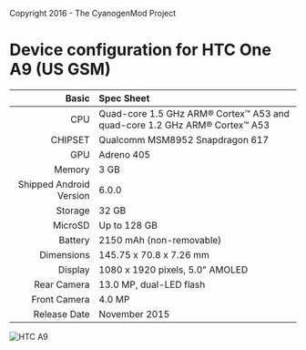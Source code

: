 Copyright 2016 - The CyanogenMod Project

Device configuration for HTC One A9 (US GSM)
============================================

Basic   | Spec Sheet
-------:|:-------------------------
CPU     | Quad-core 1.5 GHz ARM® Cortex™ A53 and quad-core 1.2 GHz ARM® Cortex™ A53
CHIPSET | Qualcomm MSM8952 Snapdragon 617
GPU     | Adreno 405
Memory  | 3 GB
Shipped Android Version | 6.0.0
Storage | 32 GB
MicroSD | Up to 128 GB
Battery | 2150 mAh (non-removable)
Dimensions | 145.75 x 70.8 x 7.26 mm
Display | 1080 x 1920 pixels, 5.0" AMOLED
Rear Camera  | 13.0 MP, dual-LED flash
Front Camera | 4.0 MP
Release Date | November 2015

![HTC A9](http://cdn2.gsmarena.com/vv/pics/htc/htc-one-a9-4.jpg "HTC A9")
